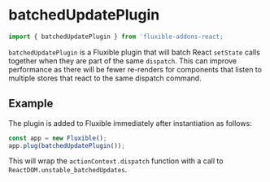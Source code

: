 # batchedUpdatePlugin

```js
import { batchedUpdatePlugin } from 'fluxible-addons-react;
```

`batchedUpdatePlugin` is a Fluxible plugin that will batch React
`setState` calls together when they are part of the same
`dispatch`. This can improve performance as there will be fewer
re-renders for components that listen to multiple stores that react to
the same dispatch command.

## Example

The plugin is added to Fluxible immediately after instantiation as
follows:

```js
const app = new Fluxible();
app.plug(batchedUpdatePlugin());
```

This will wrap the `actionContext.dispatch` function with a call to
`ReactDOM.unstable_batchedUpdates`.
